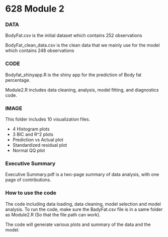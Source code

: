 # 628 Module 2


### DATA
BodyFat.csv is the initial dataset which contains 252 observations

BodyFat_clean_data.csv is the clean data that we mainly use for the model which contains 248 observations

### CODE
Bodyfat_shinyapp.R is the shiny app for the prediction of Body fat percentage.

Module2.R includes data cleaning, analysis, model fitting, and diagnostics code.

### IMAGE
This folder includes 10 visualization files.
- 4 Histogram plots
- 3 BIC and R^2 plots
- Prediction vs Actual plot
- Standardized residual plot
- Normal QQ plot

### Executive Summary
Executive Summary.pdf is a two-page summary of data analysis, with one page of contributions.

### How to use the code
The code including data loading, data cleaning, model selection and model analysis. To run the code, make sure the BadyFat.csv file is in a same folder as Module2.R (So that the file path can work).

The code will generate various plots and summary of the data and the model.
